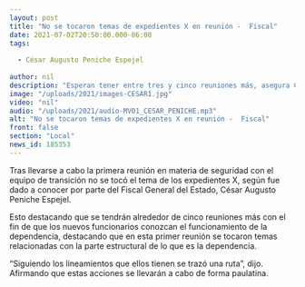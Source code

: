 ```yaml
---
layout: post
title: "No se tocaron temas de expedientes X en reunión -  Fiscal"
date: 2021-07-02T20:50:00.000-06:00
tags:
  
  - César Augusto Peniche Espejel
  
author: nil
description: "Esperan tener entre tres y cinco reuniones más, asegura César Peniche."
image: "/uploads/2021/images-CESAR1.jpg"
video: "nil"
audio: "/uploads/2021/audio-MV01_CESAR_PENICHE.mp3"
alt: "No se tocaron temas de expedientes X en reunión -  Fiscal"
front: false
section: "Local"
news_id: 185353
---
```


Tras llevarse a cabo la primera reunión en materia de seguridad con el equipo de transición no se tocó el tema de los expedientes X, según fue dado a conocer por parte del Fiscal General del Estado, César Augusto Peniche Espejel.

Esto destacando que se tendrán alrededor de cinco reuniones más con el fin de que los nuevos funcionarios conozcan el funcionamiento de la dependencia, destacando que en esta primer reunión se tocaron temas relacionadas con la parte estructural de lo que es la dependencia.

“Siguiendo los lineamientos que ellos tienen se trazó una ruta”, dijo. Afirmando que estas acciones se llevarán a cabo de forma paulatina.
